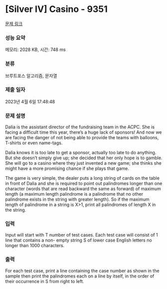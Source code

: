 # [Silver IV] Casino - 9351 

[문제 링크](https://www.acmicpc.net/problem/9351) 

### 성능 요약

메모리: 2028 KB, 시간: 748 ms

### 분류

브루트포스 알고리즘, 문자열

### 제출 일자

2023년 4월 6일 17:48:48

### 문제 설명

<p>Dalia is the assistant director of the fundraising team in the ACPC. She is facing a difficult time this year, there’s a huge lack of sponsors! And now we are facing the danger of not being able to provide the teams with balloons, T-shirts or even name-tags.</p>

<p>Dalia knows it is too late to get a sponsor, actually too late to do anything. But she doesn’t simply give up; she decided that her only hope is to gamble. She will go to a casino where they just invented a new game; she thinks she might have a more promising chance if she plays that game.</p>

<p>The game is very simple, the dealer puts a long string of cards on the table in front of Dalia and she is required to point out palindromes longer than one character (words that are read backward the same as forward) of maximum length (a maximum length palindrome is a palindrome that no other palindrome exists in the string with greater length). So if the maximum length of palindrome in a string is X>1, print all palindromes of length X in the string.</p>

### 입력 

 <p>Input will start with T number of test cases. Each test case will consist of 1 line that contains a non- empty string S of lower case English letters no longer than 1000 characters.</p>

<p> </p>

### 출력 

 <p>For each test case, print a line containing the case number as shown in the sample then print the palindromes each on a line by itself, in the order of their occurrence in S from right to left.</p>

<p> </p>

